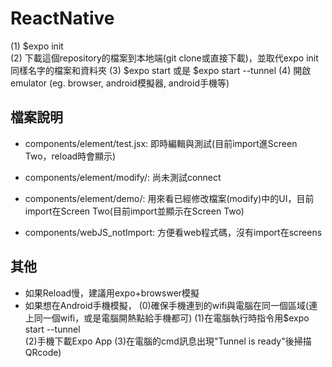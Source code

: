 # ReactNative
  (1) $expo init <your project name>  
  (2) 下載這個repository的檔案到本地端(git clone或直接下載)，並取代expo init <your project name>同樣名字的檔案和資料夾
  (3) $expo start 或是 $expo start --tunnel
  (4) 開啟emulator (eg. browser, android模擬器, android手機等)
  
## 檔案說明
- components/element/test.jsx:  即時編輯與測試(目前import進Screen Two，reload時會顯示)
- components/element/modify/:  尚未測試connect
- components/element/demo/:  用來看已經修改檔案(modify)中的UI，目前import在Screen Two(目前import並顯示在Screen Two)

- components/webJS_notImport: 方便看web程式碼，沒有import在screens

## 其他
- 如果Reload慢，建議用expo+browswer模擬
- 如果想在Android手機模擬，
   (0)確保手機連到的wifi與電腦在同一個區域(連上同一個wifi，或是電腦開熱點給手機都可)
   (1)在電腦執行時指令用$expo start --tunnel  
   (2)手機下載Expo App 
   (3)在電腦的cmd訊息出現"Tunnel is ready"後掃描QRcode)
